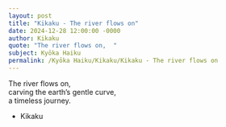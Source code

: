 ```yaml
---
layout: post
title: "Kikaku - The river flows on"
date: 2024-12-28 12:00:00 -0000
author: Kikaku
quote: "The river flows on,  "
subject: Kyōka Haiku
permalink: /Kyōka Haiku/Kikaku/Kikaku - The river flows on
---
```


The river flows on,  
carving the earth’s gentle curve,  
a timeless journey.

- Kikaku
